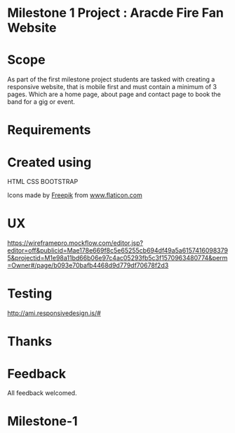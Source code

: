 # Milestone 1 Project : Aracde Fire Fan Website

# Scope

As part of the first milestone project students are tasked with creating a responsive website, that is mobile first and must contain a minimum of 3 pages. Which are a home page, about page and contact page to book the band for a gig or event.

# Requirements



# Created using 

HTML CSS BOOTSTRAP 

<div>Icons made by <a href="https://www.flaticon.com/authors/freepik" title="Freepik">Freepik</a> from <a href="https://www.flaticon.com/" title="Flaticon">www.flaticon.com</a></div>


# UX

https://wireframepro.mockflow.com/editor.jsp?editor=off&publicid=Mae178e669f8c5e65255cb694df49a5a61574160983795&projectid=M1e98a11bd66b06e97c4ac05293fb5c3f1570963480774&perm=Owner#/page/b093e70bafb4468d9d779df70678f2d3



# Testing



<http://ami.responsivedesign.is/#>


# Thanks 


# Feedback

All feedback welcomed.
# Milestone-1

